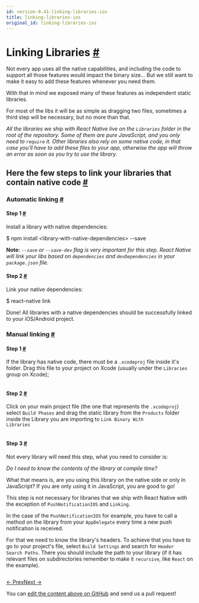 ```yaml
---
id: version-0.41-linking-libraries-ios
title: linking-libraries-ios
original_id: linking-libraries-ios
---
```

<a id="content"></a><h1><a class="anchor" name="linking-libraries"></a>Linking Libraries <a class="hash-link" href="docs/linking-libraries-ios.html#linking-libraries">#</a></h1><div><p>Not every app uses all the native capabilities, and including the code to support
all those features would impact the binary size... But we still want to make it
easy to add these features whenever you need them.</p><p>With that in mind we exposed many of these features as independent static libraries.</p><p>For most of the libs it will be as simple as dragging two files, sometimes a third
step will be necessary, but no more than that.</p><p><em>All the libraries we ship with React Native live on the <code>Libraries</code> folder in
the root of the repository. Some of them are pure JavaScript, and you only need
to <code>require</code> it. Other libraries also rely on some native code, in that case
you'll have to add these files to your app, otherwise the app will throw an
error as soon as you try to use the library.</em></p><h2><a class="anchor" name="here-the-few-steps-to-link-your-libraries-that-contain-native-code"></a>Here the few steps to link your libraries that contain native code <a class="hash-link" href="docs/linking-libraries-ios.html#here-the-few-steps-to-link-your-libraries-that-contain-native-code">#</a></h2><h3><a class="anchor" name="automatic-linking"></a>Automatic linking <a class="hash-link" href="docs/linking-libraries-ios.html#automatic-linking">#</a></h3><h4><a class="anchor" name="step-1"></a>Step 1 <a class="hash-link" href="docs/linking-libraries-ios.html#step-1">#</a></h4><p>Install a library with native dependencies:</p><div class="prism language-javascript">$ npm install &lt;library<span class="token operator">-</span><span class="token keyword">with</span><span class="token operator">-</span>native<span class="token operator">-</span>dependencies<span class="token operator">&gt;</span> <span class="token operator">--</span>save</div><p><strong>Note:</strong> <em><code>--save</code> or <code>--save-dev</code> flag is very important for this step. React Native will link
your libs based on <code>dependencies</code> and <code>devDependencies</code> in your <code>package.json</code> file.</em></p><h4><a class="anchor" name="step-2"></a>Step 2 <a class="hash-link" href="docs/linking-libraries-ios.html#step-2">#</a></h4><p>Link your native dependencies:</p><div class="prism language-javascript">$ react<span class="token operator">-</span>native link</div><p>Done! All libraries with a native dependencies should be successfully linked to your iOS/Android project.</p><h3><a class="anchor" name="manual-linking"></a>Manual linking <a class="hash-link" href="docs/linking-libraries-ios.html#manual-linking">#</a></h3><h4><a class="anchor" name="step-1"></a>Step 1 <a class="hash-link" href="docs/linking-libraries-ios.html#step-1">#</a></h4><p>If the library has native code, there must be a <code>.xcodeproj</code> file inside it's
folder.
Drag this file to your project on Xcode (usually under the <code>Libraries</code> group
on Xcode);</p><p><img src="img/AddToLibraries.png" alt=""></p><h4><a class="anchor" name="step-2"></a>Step 2 <a class="hash-link" href="docs/linking-libraries-ios.html#step-2">#</a></h4><p>Click on your main project file (the one that represents the <code>.xcodeproj</code>)
select <code>Build Phases</code> and drag the static library from the <code>Products</code> folder
inside the Library you are importing to <code>Link Binary With Libraries</code></p><p><img src="img/AddToBuildPhases.png" alt=""></p><h4><a class="anchor" name="step-3"></a>Step 3 <a class="hash-link" href="docs/linking-libraries-ios.html#step-3">#</a></h4><p>Not every library will need this step, what you need to consider is:</p><p><em>Do I need to know the contents of the library at compile time?</em></p><p>What that means is, are you using this library on the native side or only in
JavaScript? If you are only using it in JavaScript, you are good to go!</p><p>This step is not necessary for libraries that we ship with React Native with the
exception of <code>PushNotificationIOS</code> and <code>Linking</code>.</p><p>In the case of the <code>PushNotificationIOS</code> for example, you have to call a method
on the library from your <code>AppDelegate</code> every time a new push notification is
received.</p><p>For that we need to know the library's headers. To achieve that you have to go
to your project's file, select <code>Build Settings</code> and search for <code>Header Search
Paths</code>. There you should include the path to your library (if it has relevant
files on subdirectories remember to make it <code>recursive</code>, like <code>React</code> on the
example).</p><p><img src="img/AddToSearchPaths.png" alt=""></p></div><div class="docs-prevnext"><a class="docs-prev" href="docs/native-components-ios.html#content">← Prev</a><a class="docs-next" href="docs/running-on-simulator-ios.html#content">Next →</a></div><p class="edit-page-block">You can <a target="_blank" href="https://github.com/facebook/react-native/blob/master/docs/LinkingLibraries.md">edit the content above on GitHub</a> and send us a pull request!</p>